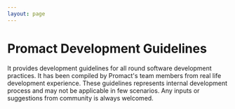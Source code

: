 ```yaml
---
layout: page
---
```


# Promact Development Guidelines

It provides development guidelines for all round software development practices. It has been compiled by Promact's team members from real life development experience. These guidelines represents internal development process and may not be applicable in few scenarios. Any inputs or suggestions from community is always welcomed.
